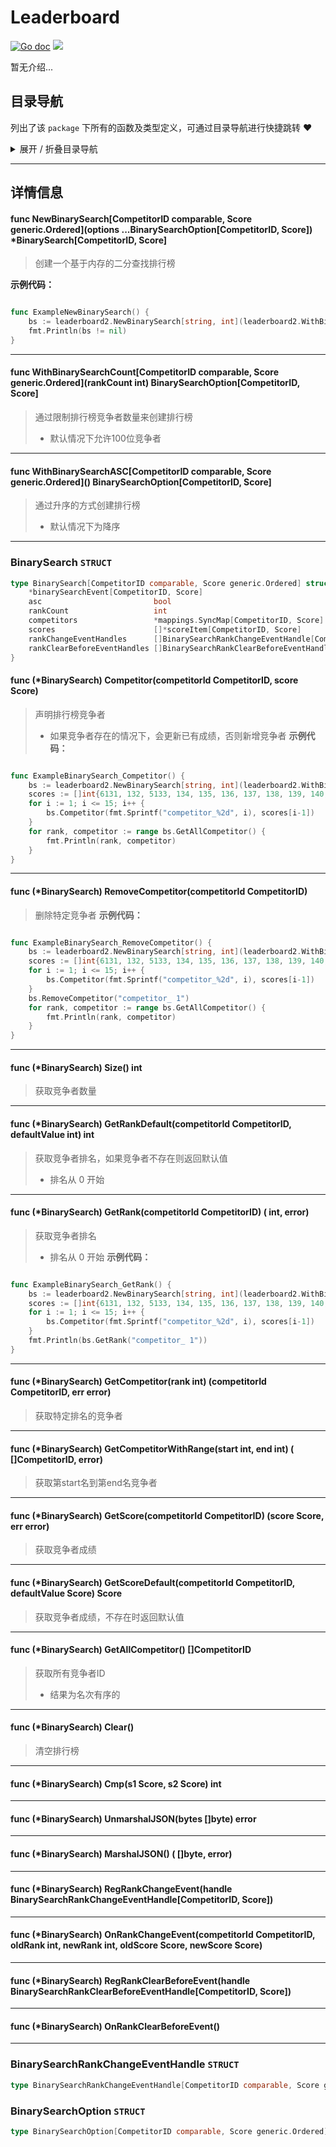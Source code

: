 # Leaderboard

[![Go doc](https://img.shields.io/badge/go.dev-reference-brightgreen?logo=go&logoColor=white&style=flat)](https://pkg.go.dev/github.com/kercylan98/minotaur)
![](https://img.shields.io/badge/Email-kercylan@gmail.com-green.svg?style=flat)

暂无介绍...


## 目录导航
列出了该 `package` 下所有的函数及类型定义，可通过目录导航进行快捷跳转 ❤️
<details>
<summary>展开 / 折叠目录导航</summary>


> 包级函数定义

|函数名称|描述
|:--|:--
|[NewBinarySearch](#NewBinarySearch)|创建一个基于内存的二分查找排行榜
|[WithBinarySearchCount](#WithBinarySearchCount)|通过限制排行榜竞争者数量来创建排行榜
|[WithBinarySearchASC](#WithBinarySearchASC)|通过升序的方式创建排行榜


> 类型定义

|类型|名称|描述
|:--|:--|:--
|`STRUCT`|[BinarySearch](#struct_BinarySearch)|暂无描述...
|`STRUCT`|[BinarySearchRankChangeEventHandle](#struct_BinarySearchRankChangeEventHandle)|暂无描述...
|`STRUCT`|[BinarySearchOption](#struct_BinarySearchOption)|暂无描述...

</details>


***
## 详情信息
#### func NewBinarySearch\[CompetitorID comparable, Score generic.Ordered\](options ...BinarySearchOption[CompetitorID, Score]) *BinarySearch[CompetitorID, Score]
<span id="NewBinarySearch"></span>
> 创建一个基于内存的二分查找排行榜

**示例代码：**

```go

func ExampleNewBinarySearch() {
	bs := leaderboard2.NewBinarySearch[string, int](leaderboard2.WithBinarySearchCount[string, int](10))
	fmt.Println(bs != nil)
}

```

***
#### func WithBinarySearchCount\[CompetitorID comparable, Score generic.Ordered\](rankCount int) BinarySearchOption[CompetitorID, Score]
<span id="WithBinarySearchCount"></span>
> 通过限制排行榜竞争者数量来创建排行榜
>   - 默认情况下允许100位竞争者

***
#### func WithBinarySearchASC\[CompetitorID comparable, Score generic.Ordered\]() BinarySearchOption[CompetitorID, Score]
<span id="WithBinarySearchASC"></span>
> 通过升序的方式创建排行榜
>   - 默认情况下为降序

***
<span id="struct_BinarySearch"></span>
### BinarySearch `STRUCT`

```go
type BinarySearch[CompetitorID comparable, Score generic.Ordered] struct {
	*binarySearchEvent[CompetitorID, Score]
	asc                         bool
	rankCount                   int
	competitors                 *mappings.SyncMap[CompetitorID, Score]
	scores                      []*scoreItem[CompetitorID, Score]
	rankChangeEventHandles      []BinarySearchRankChangeEventHandle[CompetitorID, Score]
	rankClearBeforeEventHandles []BinarySearchRankClearBeforeEventHandle[CompetitorID, Score]
}
```
#### func (*BinarySearch) Competitor(competitorId CompetitorID, score Score)
> 声明排行榜竞争者
>   - 如果竞争者存在的情况下，会更新已有成绩，否则新增竞争者
**示例代码：**

```go

func ExampleBinarySearch_Competitor() {
	bs := leaderboard2.NewBinarySearch[string, int](leaderboard2.WithBinarySearchCount[string, int](10))
	scores := []int{6131, 132, 5133, 134, 135, 136, 137, 138, 139, 140, 222, 333, 444, 555, 666}
	for i := 1; i <= 15; i++ {
		bs.Competitor(fmt.Sprintf("competitor_%2d", i), scores[i-1])
	}
	for rank, competitor := range bs.GetAllCompetitor() {
		fmt.Println(rank, competitor)
	}
}

```

***
#### func (*BinarySearch) RemoveCompetitor(competitorId CompetitorID)
> 删除特定竞争者
**示例代码：**

```go

func ExampleBinarySearch_RemoveCompetitor() {
	bs := leaderboard2.NewBinarySearch[string, int](leaderboard2.WithBinarySearchCount[string, int](10))
	scores := []int{6131, 132, 5133, 134, 135, 136, 137, 138, 139, 140, 222, 333, 444, 555, 666}
	for i := 1; i <= 15; i++ {
		bs.Competitor(fmt.Sprintf("competitor_%2d", i), scores[i-1])
	}
	bs.RemoveCompetitor("competitor_ 1")
	for rank, competitor := range bs.GetAllCompetitor() {
		fmt.Println(rank, competitor)
	}
}

```

***
#### func (*BinarySearch) Size()  int
> 获取竞争者数量
***
#### func (*BinarySearch) GetRankDefault(competitorId CompetitorID, defaultValue int)  int
> 获取竞争者排名，如果竞争者不存在则返回默认值
>   - 排名从 0 开始
***
#### func (*BinarySearch) GetRank(competitorId CompetitorID) ( int,  error)
> 获取竞争者排名
>   - 排名从 0 开始
**示例代码：**

```go

func ExampleBinarySearch_GetRank() {
	bs := leaderboard2.NewBinarySearch[string, int](leaderboard2.WithBinarySearchCount[string, int](10))
	scores := []int{6131, 132, 5133, 134, 135, 136, 137, 138, 139, 140, 222, 333, 444, 555, 666}
	for i := 1; i <= 15; i++ {
		bs.Competitor(fmt.Sprintf("competitor_%2d", i), scores[i-1])
	}
	fmt.Println(bs.GetRank("competitor_ 1"))
}

```

***
#### func (*BinarySearch) GetCompetitor(rank int) (competitorId CompetitorID, err error)
> 获取特定排名的竞争者
***
#### func (*BinarySearch) GetCompetitorWithRange(start int, end int) ( []CompetitorID,  error)
> 获取第start名到第end名竞争者
***
#### func (*BinarySearch) GetScore(competitorId CompetitorID) (score Score, err error)
> 获取竞争者成绩
***
#### func (*BinarySearch) GetScoreDefault(competitorId CompetitorID, defaultValue Score)  Score
> 获取竞争者成绩，不存在时返回默认值
***
#### func (*BinarySearch) GetAllCompetitor()  []CompetitorID
> 获取所有竞争者ID
>   - 结果为名次有序的
***
#### func (*BinarySearch) Clear()
> 清空排行榜
***
#### func (*BinarySearch) Cmp(s1 Score, s2 Score)  int
***
#### func (*BinarySearch) UnmarshalJSON(bytes []byte)  error
***
#### func (*BinarySearch) MarshalJSON() ( []byte,  error)
***
#### func (*BinarySearch) RegRankChangeEvent(handle BinarySearchRankChangeEventHandle[CompetitorID, Score])
***
#### func (*BinarySearch) OnRankChangeEvent(competitorId CompetitorID, oldRank int, newRank int, oldScore Score, newScore Score)
***
#### func (*BinarySearch) RegRankClearBeforeEvent(handle BinarySearchRankClearBeforeEventHandle[CompetitorID, Score])
***
#### func (*BinarySearch) OnRankClearBeforeEvent()
***
<span id="struct_BinarySearchRankChangeEventHandle"></span>
### BinarySearchRankChangeEventHandle `STRUCT`

```go
type BinarySearchRankChangeEventHandle[CompetitorID comparable, Score generic.Ordered] func(leaderboard *BinarySearch[CompetitorID, Score], competitorId CompetitorID, oldRank int, oldScore Score)
```
<span id="struct_BinarySearchOption"></span>
### BinarySearchOption `STRUCT`

```go
type BinarySearchOption[CompetitorID comparable, Score generic.Ordered] func(list *BinarySearch[CompetitorID, Score])
```
